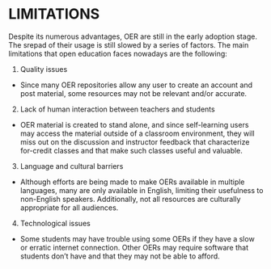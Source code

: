 # LIMITATIONS

Despite its numerous advantages, OER are still in the early adoption stage. The srepad of their usage is still slowed by a series of factors. The main limitations that open education faces nowadays are the following:

1. Quality issues
- Since many OER repositories allow any user to create an account and post material, some resources may not be relevant and/or accurate.

2. Lack of human interaction between teachers and students
- OER material is created to stand alone, and since self-learning users may access the material outside of a classroom environment, they will miss out on the discussion and instructor feedback that characterize for-credit classes and that make such classes useful and valuable.

3. Language and cultural barriers
- Although efforts are being made to make OERs available in multiple languages, many are only available in English, limiting their usefulness to non-English speakers. Additionally, not all resources are culturally appropriate for all audiences.

4. Technological issues
- Some students may have trouble using some OERs if they have a slow or erratic internet connection. Other OERs may require software that students don’t have and that they may not be able to afford.